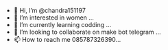 - 👋 Hi, I’m @chandra151197
- 👀 I’m interested in women ...
- 🌱 I’m currently learning codding ...
- 💞️ I’m looking to collaborate on make bot telegram ...
- 📫 How to reach me 085787326390...

<!---
chandra151197/chandra151197 is a ✨ special ✨ repository because its `README.md` (this file) appears on your GitHub profile.
You can click the Preview link to take a look at your changes.
--->
